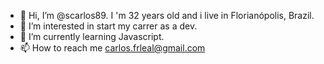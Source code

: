 - 👋 Hi, I’m @scarlos89. I 'm 32 years old and i live in Florianópolis, Brazil.
- 👀 I’m interested in start my carrer as a dev.
- 🌱 I’m currently learning Javascript.
- 📫 How to reach me carlos.frleal@gmail.com

<!---
scarlos89/scarlos89 is a ✨ special ✨ repository because its `README.md` (this file) appears on your GitHub profile.
You can click the Preview link to take a look at your changes.
--->
